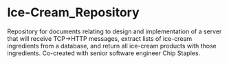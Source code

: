# Ice-Cream_Repository
Repository for documents relating to design and implementation of a server that will receive TCP->HTTP messages, extract lists of ice-cream ingredients from a database, and return all ice-cream products with those ingredients. Co-created with senior software engineer Chip Staples.
